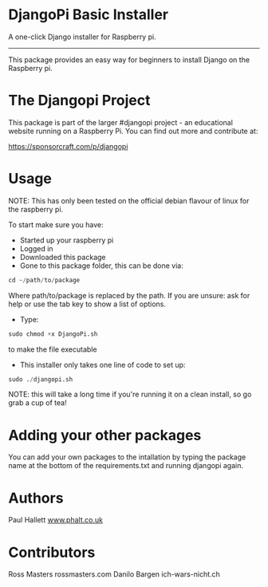 DjangoPi Basic Installer
=
A one-click Django installer for Raspberry pi.

----------

This package provides an easy way for beginners to install Django on the Raspberry pi.


The Djangopi Project
=
This package is part of the larger #djangopi project - an educational website running on a Raspberry Pi.
You can find out more and contribute at:

https://sponsorcraft.com/p/djangopi

Usage
=

NOTE: This has only been tested on the official debian flavour of linux for the raspberry pi.

To start make sure you have:

* Started up your raspberry pi
* Logged in
* Downloaded this package
* Gone to this package folder, this can be done via:


```Python
cd ~/path/to/package
```

Where path/to/package is replaced by the path. If you are unsure: ask for help or use the tab key to show a list of options.

 - Type:

```Python
sudo chmod +x DjangoPi.sh
```

to make the file executable

- This installer only takes one line of code to set up:

```Python
sudo ./djangopi.sh
```

NOTE: this will take a long time if you're running it on a clean install, so go grab a cup of tea!

Adding your other packages
=

You can add your own packages to the intallation by typing the package name at the bottom of the requirements.txt and running djangopi again.

Authors
=

Paul Hallett www.phalt.co.uk

Contributors
=

Ross Masters rossmasters.com
Danilo Bargen ich-wars-nicht.ch
